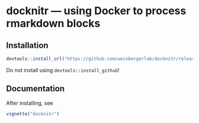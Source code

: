 # docknitr — using Docker to process rmarkdown blocks

## Installation

```r
devtools::install_url("https://github.com/weinbergerlab/docknitr/releases/download/v0.6.2/docknitr_0.6.2.tar.gz")
```

Do not install using `devtools::install_github`!

## Documentation

After installing, see

```r
vignette("docknitr")
```
